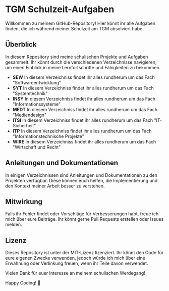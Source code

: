 # TGM Schulzeit-Aufgaben
Willkommen zu meinem GitHub-Repository! Hier könnt ihr alle Aufgaben finden, die ich während meiner Schulzeit am TGM absolviert habe.

## Überblick
In diesem Repository sind meine schulischen Projekte und Aufgaben gesammelt. Ihr könnt durch die verschiedenen Verzeichnisse navigieren, um einen Einblick in meine Lernfortschritte und Fähigkeiten zu bekommen.

- **SEW**  In diesem Verzeichniss findet ihr alles rundherum um das Fach "Softwareentwicklung"
- **SYT**  In diesem Verzeichniss findet ihr alles rundherum um das Fach "Systemtechnik"
- **INSY** In diesem Verzeichniss findet ihr alles rundherum um das Fach
"Informationssysteme"
- **MEDT** In diesem Verzeichniss findet ihr alles rundherum um das Fach
"Mediendesign"
- **ITSI** In diesem Verzeichniss findet ihr alles rundherum um das Fach
"IT-Sicherheit"
- **ITP**  In diesem Verzeichniss findet ihr alles rundherum um das Fach
"Informationstechnische Projekte"
- **WIRE** In diesem Verzeichniss findet ihr alles rundherum um das Fach
"Wirtschaft und Recht"


## Anleitungen und Dokumentationen
In einigen Verzeichnissen sind Anleitungen und Dokumentationen zu den Projekten verfügbar. Diese können euch helfen, die Implementierung und den Kontext meiner Arbeit besser zu verstehen.

## Mitwirkung
Falls ihr Fehler findet oder Vorschläge für Verbesserungen habt, freue ich mich über eure Beiträge. Ihr könnt gerne Pull Requests erstellen oder Issues melden.

## Lizenz
Dieses Repository ist unter der MIT-Lizenz lizenziert. Ihr könnt den Code für eure eigenen Zwecke verwenden, jedoch würde ich mich über eine Erwähnung oder Verlinkung freuen, wenn ihr Teile davon verwendet.

Vielen Dank für euer Interesse an meinem schulischen Werdegang!

Happy Coding! 🚀
